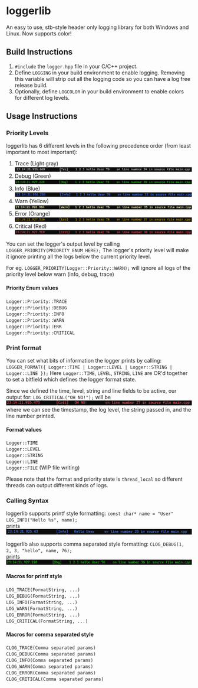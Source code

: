 # loggerlib

An easy to use, stb-style header only logging library for both Windows and Linux. Now supports color!

## Build Instructions

1. `#include` the `logger.hpp` file in your C/C++ project.
2. Define `LOGGING` in your build environment to enable logging. Removing this variable will strip out all the logging code so you can have a log free release build.
3. Optionally, define `LOGCOLOR` in your build environment to enable colors for different log levels.

## Usage Instructions

### Priority Levels

loggerlib has 6 different levels in the following precedence order (from least important to most important):

1. Trace (Light gray)
   ![trace](./screens/trace.png "trace")
2. Debug (Green)
   ![debug](./screens/debug.png "debug")
3. Info (Blue)
   ![info](./screens/info.png "Info")
4. Warn (Yellow)
   ![warn](./screens/warn.png "warn")
5. Error (Orange)
   ![err](./screens/err.png "err")
6. Critical (Red)
   ![crit](./screens/crit.png "crit")

You can set the logger's output level by calling
`LOGGER_PRIORITY(PRIORITY_ENUM_HERE);`
The logger's priority level will make it ignore printing all the logs below the current priority level.

For eg. `LOGGER_PRIORITY(Logger::Priority::WARN);`
will ignore all logs of the priority level below warn (info, debug, trace)

#### Priority Enum values

`Logger::Priority::TRACE`\
`Logger::Priority::DEBUG`\
`Logger::Priority::INFO`\
`Logger::Priority::WARN`\
`Logger::Priority::ERR`\
`Logger::Priority::CRITICAL`

### Print format

You can set what bits of information the logger prints by calling:
`LOGGER_FORMAT({ Logger::TIME | Logger::LEVEL | Logger::STRING | Logger::LINE });`
Here `Logger::TIME`, `LEVEL`, `STRING`, `LINE` are OR'd together to set a bitfield which defines the logger format state.

Since we defined the time, level, string and line fields to be active, our output for:
`LOG_CRITICAL("OH NO!");`
will be
![format_eg](./screens/format_eg.png "format_eg")
where we can see the timestamp, the log level, the string passed in, and the line number printed.

#### Format values

`Logger::TIME`\
`Logger::LEVEL`\
`Logger::STRING`\
`Logger::LINE`\
`Logger::FILE` (WIP file writing)

Please note that the format and priority state is `thread_local` so different threads can output different kinds of logs.

### Calling Syntax

loggerlib supports printf style formatting:
`const char* name = "User"`\
`LOG_INFO("Hello %s", name);`\
prints
![printf](./screens/printf.png "printf")

loggerlib also supports comma separated style formatting:
`CLOG_DEBUG(1, 2, 3, "hello", name, 76);`\
prints
![debug](./screens/debug.png "debug")

#### Macros for printf style

`LOG_TRACE(FormatString, ...)`\
`LOG_DEBUG(FormatString, ...)`\
`LOG_INFO(FormatString, ...)`\
`LOG_WARN(FormatString, ...)`\
`LOG_ERROR(FormatString, ...)`\
`LOG_CRITICAL(FormatString, ...)`

#### Macros for comma separated style

`CLOG_TRACE(Comma separated params)`\
`CLOG_DEBUG(Comma separated params)`\
`CLOG_INFO(Comma separated params)`\
`CLOG_WARN(Comma separated params)`\
`CLOG_ERROR(Comma separated params)`\
`CLOG_CRITICAL(Comma separated params)`
